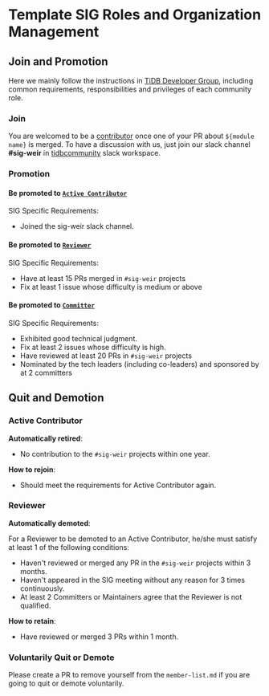# Template SIG Roles and Organization Management

<!--
Outline the organism specific to this SIG, as well as those that differ from [SIG Governance](sig-governance.md)
-->

## Join and Promotion

Here we mainly follow the instructions in [TiDB Developer Group](../../architecture/README.md#tidb-developer-group), including common requirements, responsibilities and privileges of each community role.

### Join

You are welcomed to be a [contributor](../../architecture/README.md#contributor) once one of your PR about `${module name}` is merged.
To have a discussion with us, just join our slack channel **#sig-weir** in [tidbcommunity](https://pingcap.com/tidbslack) slack workspace.

### Promotion

#### Be promoted to [`Active Contributor`](../../architecture/README.md#active-contributor)

SIG Specific Requirements:

* Joined the sig-weir slack channel.

#### Be promoted to [`Reviewer`](../../architecture/README.md#reviewer)

SIG Specific Requirements:

* Have at least 15 PRs merged in `#sig-weir` projects
* Fix at least 1 issue whose difficulty is medium or above

#### Be promoted to [`Committer`](../../architecture/README.md#committer)

SIG Specific Requirements:

* Exhibited good technical judgment.
* Fix at least 2 issues whose difficulty is high.
* Have reviewed at least 20 PRs in `#sig-weir` projects
* Nominated by the tech leaders (including co-leaders) and sponsored by at 2 committers

## Quit and Demotion

### Active Contributor

**Automatically retired**:

* No contribution to the `#sig-weir` projects within one year.

**How to rejoin**:

* Should meet the requirements for Active Contributor again.

### Reviewer

**Automatically demoted**:

For a Reviewer to be demoted to an Active Contributor, he/she must satisfy at
least 1 of the following conditions:

* Haven't reviewed or merged any PR in the `#sig-weir` projects within 3 months.
* Haven't appeared in the SIG meeting without any reason for 3 times continuously.
* At least 2 Committers or Maintainers agree that the Reviewer is not qualified.

**How to retain**:

* Have reviewed or merged 3 PRs within 1 month.

### Voluntarily Quit or Demote

Please create a PR to remove yourself from the `member-list.md` if you are
going to quit or demote voluntarily.
